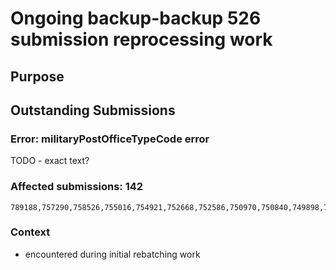 # Ongoing backup-backup 526 submission reprocessing work

## Purpose

## Outstanding Submissions

### Error: militaryPostOfficeTypeCode error
TODO - exact text?

### Affected submissions: 142
```
789188,757290,758526,755016,754921,752668,752586,750970,750840,749898,746941,611809,610137,606940,180309,176012,176010,175999,175990,175987,143312,143295,134070,130003,130002,119931,119930,119929,113968,113967,113964,112464,109045,108933,108930,108115,107921,107810,107763,107762,104054,104053,104052,97919,97918,97878,86439,85774,85771,85769,85767,85762,85761,85750,74089,70096,70027,70025,70007,70002,68675,68674,68673,68671,68670,68669,68668,64631,62963,62939,62208,60930,60922,60912,60906,59940,59817,56943,56938,56933,56932,56922,56921,56918,55934,55931,55766,55664,55660,55656,53177,53176,53175,52309,52297,52075,52074,52072,52071,53197,50040,50035,49667,29774,29522,29508,773766,773762,771682,771681,771677,771815,767450,767446,767420,757377,757087,754586,754579,752573,752565,752739,749910,749163,748787,747344,747054,741572,735836,737552,728742,719175,719168,623740,610153,608364,579843,547718,547717,537236,534517,529312
```

### Context
- encountered during initial rebatching work
